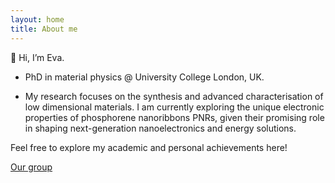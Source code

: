 ```yaml
---
layout: home
title: About me
---
```



👋 Hi, I’m Eva.

- PhD in material physics @ University College London, UK. 

- My research focuses on the synthesis and advanced characterisation of low dimensional materials. I am currently exploring the unique electronic properties of phosphorene nanoribbons PNRs, given their promising role in shaping next-generation nanoelectronics and energy solutions.

Feel free to explore my academic and personal achievements here!

[Our group]([https://www.homepages.ucl.ac.uk/~ucapcah/]) 
